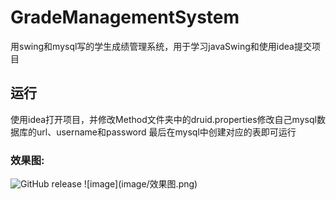 # GradeManagementSystem
用swing和mysql写的学生成绩管理系统，用于学习javaSwing和使用idea提交项目

## 运行
使用idea打开项目，并修改Method文件夹中的druid.properties修改自己mysql数据库的url、username和password
最后在mysql中创建对应的表即可运行

### 效果图:
<img alt="GitHub release" src="https://img.shields.io/github/release/halo-dev/halo.svg?style=flat-square"/>
![image](image/效果图.png)
